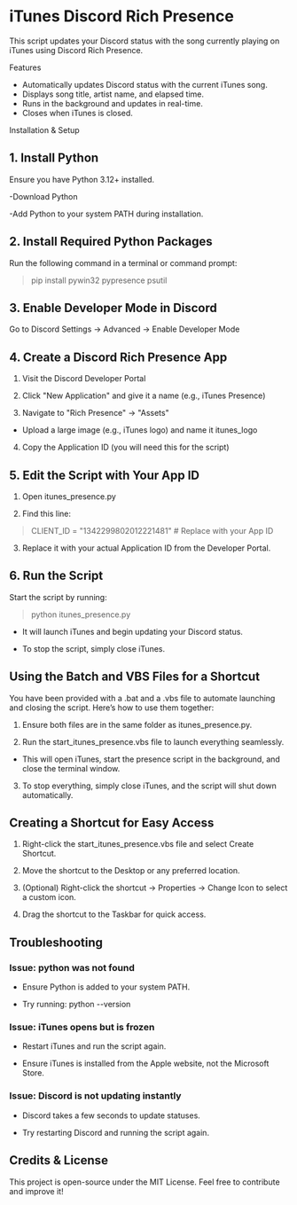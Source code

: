 # iTunes Discord Rich Presence

This script updates your Discord status with the song currently playing on iTunes using Discord Rich Presence.

Features

- Automatically updates Discord status with the current iTunes song.
- Displays song title, artist name, and elapsed time.
- Runs in the background and updates in real-time.
- Closes when iTunes is closed.

Installation & Setup

## 1. Install Python

  Ensure you have Python 3.12+ installed.

  -Download Python

  -Add Python to your system PATH during installation.

## 2. Install Required Python Packages

  Run the following command in a terminal or command prompt:

  > pip install pywin32 pypresence psutil

## 3. Enable Developer Mode in Discord

  Go to Discord Settings → Advanced → Enable Developer Mode

## 4. Create a Discord Rich Presence App

  1. Visit the Discord Developer Portal

  2. Click "New Application" and give it a name (e.g., iTunes Presence)

  3. Navigate to "Rich Presence" → "Assets"

  - Upload a large image (e.g., iTunes logo) and name it itunes_logo

  4. Copy the Application ID (you will need this for the script)

## 5. Edit the Script with Your App ID

  1. Open itunes_presence.py

  2. Find this line:

  > CLIENT_ID = "1342299802012221481"  # Replace with your App ID

  3. Replace it with your actual Application ID from the Developer Portal.

## 6. Run the Script

  Start the script by running:

  > python itunes_presence.py

  - It will launch iTunes and begin updating your Discord status.

  - To stop the script, simply close iTunes.

## Using the Batch and VBS Files for a Shortcut

  You have been provided with a .bat and a .vbs file to automate launching and closing the script. Here’s how to use them together:

  1. Ensure both files are in the same folder as itunes_presence.py.

  2. Run the start_itunes_presence.vbs file to launch everything seamlessly.

   - This will open iTunes, start the presence script in the background, and close the terminal window.

  3. To stop everything, simply close iTunes, and the script will shut down automatically.

## Creating a Shortcut for Easy Access

  1. Right-click the start_itunes_presence.vbs file and select Create Shortcut.

  2. Move the shortcut to the Desktop or any preferred location.

  3. (Optional) Right-click the shortcut → Properties → Change Icon to select a custom icon.

  4. Drag the shortcut to the Taskbar for quick access.

## Troubleshooting

  ### Issue: python was not found

   - Ensure Python is added to your system PATH.

   - Try running: python --version

  ### Issue: iTunes opens but is frozen

   - Restart iTunes and run the script again.

   - Ensure iTunes is installed from the Apple website, not the Microsoft Store.

  ### Issue: Discord is not updating instantly

   - Discord takes a few seconds to update statuses.

   - Try restarting Discord and running the script again.

## Credits & License

This project is open-source under the MIT License. Feel free to contribute and improve it!
